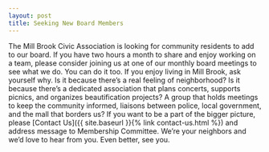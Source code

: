 ```yaml
---
layout: post
title: Seeking New Board Members
---
```


The Mill Brook Civic Association is looking for community residents to add to our board.
If you have two hours a month to share and enjoy working on a team,
please consider joining us at one of our monthly board meetings to see what we do.
You can do it too.
If you enjoy living in Mill Brook, ask yourself why.
Is it because there’s a real feeling of neighborhood?
Is it because there’s a dedicated association that plans concerts, supports picnics,
and organizes beautification projects?
A group that holds meetings to keep the community informed, liaisons between police,
local government, and the mall that borders us?
If you want to be a part of the bigger picture,
please [Contact Us]({{ site.baseurl }}{% link contact-us.html %}) and address message to Membership Committee.
We’re your neighbors and we’d love to hear from you. Even better, see you.
